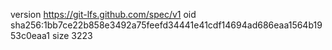version https://git-lfs.github.com/spec/v1
oid sha256:1bb7ce22b858e3492a75feefd34441e41cdf14694ad686eaa1564b1953c0eaa1
size 3223
